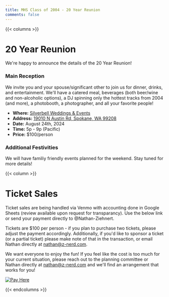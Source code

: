 ```yaml
---
title: MHS Class of 2004 - 20 Year Reunion
comments: false
---
```

{{< columns >}}
# 20 Year Reunion
We're happy to announce the details of the 20 Year Reunion!

### Main Reception
We invite you and your spouse/significant other to join us 
for dinner, drinks, and entertainment. We'll have a catered
meal, beverages (both beer/wine and non-alcoholic options),
a DJ spinning only the hottest tracks from 2004 (and more),
a photobooth, a photographer, and all your favorite people!
- **Where:** [Silverbell Weddings & Events](https://silverbellweddingsandevents.com/)
- **Address:** [19010 N Austin Rd, Spokane, WA 99208](https://maps.app.goo.gl/iwWghxGBM6G5UeCq9)
- **Date:** August 24th, 2024
- **Time:** 5p - 9p (Pacific)
- **Price:** $100/person

### Additional Festivities
We will have familiy friendly events planned for the weekend.
Stay tuned for more details!

{{< column >}}
# Ticket Sales
Ticket sales are being handled via Venmo with accounting done
in Google Sheets (review available upon request for transparancy). 
Use the below link or send your payment directly to @Nathan-Ziehnert.

Tickets are $100 per person - if you plan to purchase two tickets, 
please adjust the payment accordingly. Additionally, if you'd like 
to sponsor a ticket (or a partial ticket) please make note of that
in the transaction, or email Nathan directly at 
[nathan@z-nerd.com](mailto:nathan@z-nerd.com).

We want everyone to enjoy the fun! If you feel like the cost 
is too much for your current situation, please reach out to the 
planning committee or Nathan directly at 
[nathan@z-nerd.com](mailto:nathan@z-nerd.com) and we'll find an
arrangement that works for you!

[![Pay Here](/img/button_pay-here.png)](https://venmo.com/?txn=pay&audience=private&recipients=Nathan-Ziehnert&amount=100&note=MHS04%20Reunion%20Ticket)

{{< endcolumns >}}